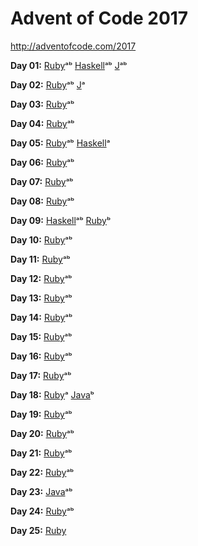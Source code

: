 # Advent of Code 2017

http://adventofcode.com/2017

**Day 01:**
[Ruby](ruby/01.rb)ᵃᵇ
[Haskell](haskell/01.hs)ᵃᵇ
[J](j/01.ijs)ᵃᵇ

**Day 02:**
[Ruby](ruby/02.rb)ᵃᵇ
[J](j/02.ijs)ᵃ

**Day 03:**
[Ruby](ruby/03.rb)ᵃᵇ

**Day 04:**
[Ruby](ruby/04.rb)ᵃᵇ

**Day 05:**
[Ruby](ruby/05.rb)ᵃᵇ
[Haskell](haskell/05.hs)ᵃ

**Day 06:**
[Ruby](ruby/06.rb)ᵃᵇ

**Day 07:**
[Ruby](ruby/07.rb)ᵃᵇ

**Day 08:**
[Ruby](ruby/08.rb)ᵃᵇ

**Day 09:**
[Haskell](haskell/09.hs)ᵃᵇ
[Ruby](ruby/09.rb)ᵇ

**Day 10:**
[Ruby](ruby/10.rb)ᵃᵇ

**Day 11:**
[Ruby](ruby/11.rb)ᵃᵇ

**Day 12:**
[Ruby](ruby/12.rb)ᵃᵇ

**Day 13:**
[Ruby](ruby/13.rb)ᵃᵇ

**Day 14:**
[Ruby](ruby/14.rb)ᵃᵇ

**Day 15:**
[Ruby](ruby/15.rb)ᵃᵇ

**Day 16:**
[Ruby](ruby/16.rb)ᵃᵇ

**Day 17:**
[Ruby](ruby/17.rb)ᵃᵇ

**Day 18:**
[Ruby](ruby/18.rb)ᵃ
[Java](java/src/day18)ᵇ

**Day 19:**
[Ruby](ruby/19.rb)ᵃᵇ

**Day 20:**
[Ruby](ruby/20.rb)ᵃᵇ

**Day 21:**
[Ruby](ruby/21.rb)ᵃᵇ

**Day 22:**
[Ruby](ruby/22.rb)ᵃᵇ

**Day 23:**
[Java](java/src/day23/)ᵃᵇ

**Day 24:**
[Ruby](ruby/24.rb)ᵃᵇ

**Day 25:**
[Ruby](ruby/25.rb)
